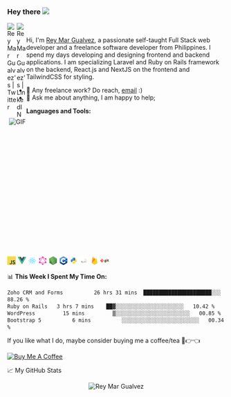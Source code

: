 ### Hey there <img src="https://media.giphy.com/media/hvRJCLFzcasrR4ia7z/giphy.gif" width="25px">
</a>
<a href="https://twitter.com/rg27">
  <img align="left" alt="Rey Mar Gualvez's | Twitter" width="22px" src="https://raw.githubusercontent.com/peterthehan/peterthehan/master/assets/twitter.svg" />
</a>
<a href="https://www.linkedin.com/in/rey-mar-gualvez-644548173/">
  <img align="left" alt="Rey Mar Gualvez's | LinkedIN" width="22px" src="https://raw.githubusercontent.com/peterthehan/peterthehan/master/assets/linkedin.svg" />
</a>

<br />

Hi, I'm [Rey Mar Gualvez](reymar.vercel.app/), a passionate self-taught Full Stack web developer and a freelance software developer from Philippines. I spend my days developing and designing frontend and backend applications. I am specializing Laravel and Ruby on Rails framework on the backend, React.js and NextJS on the frontend and TailwindCSS for styling. 


  <img align="right" alt="GIF" src="https://github.com/rg27/rg27/blob/master/code.gif?raw=true" width="500" height="320" />
  
- 💼 Any freelance work? Do reach, [email](mailto:gualvezreymar@gmail.com) :)
- 💬 Ask me about anything, I am happy to help;

**Languages and Tools:**  

<code><img height="20" src="https://raw.githubusercontent.com/github/explore/80688e429a7d4ef2fca1e82350fe8e3517d3494d/topics/javascript/javascript.png"></code>
<code><img height="20" src="https://raw.githubusercontent.com/github/explore/80688e429a7d4ef2fca1e82350fe8e3517d3494d/topics/vue/vue.png"></code>
<code><img height="20" src="https://raw.githubusercontent.com/github/explore/80688e429a7d4ef2fca1e82350fe8e3517d3494d/topics/react/react.png"></code>
<code><img height="20" src="https://raw.githubusercontent.com/github/explore/5c058a388828bb5fde0bcafd4bc867b5bb3f26f3/topics/graphql/graphql.png"></code>
<code><img height="20" src="https://raw.githubusercontent.com/github/explore/80688e429a7d4ef2fca1e82350fe8e3517d3494d/topics/nodejs/nodejs.png"></code>
<code><img height="20" src="https://raw.githubusercontent.com/github/explore/80688e429a7d4ef2fca1e82350fe8e3517d3494d/topics/cpp/cpp.png"></code>
<code><img height="20" src="https://raw.githubusercontent.com/github/explore/80688e429a7d4ef2fca1e82350fe8e3517d3494d/topics/python/python.png"></code>
<code><img height="20" src="https://raw.githubusercontent.com/github/explore/80688e429a7d4ef2fca1e82350fe8e3517d3494d/topics/mysql/mysql.png"></code>
<code><img height="20" src="https://raw.githubusercontent.com/github/explore/80688e429a7d4ef2fca1e82350fe8e3517d3494d/topics/firebase/firebase.png"></code>
<code><img height="20" src="https://raw.githubusercontent.com/github/explore/80688e429a7d4ef2fca1e82350fe8e3517d3494d/topics/git/git.png"></code>

📊 **This Week I Spent My Time On:**
<!--START_SECTION:waka-->
```text
Zoho CRM and Forms          26 hrs 31 mins  ██████████████████████░░░   88.26 % 
Ruby on Rails   3 hrs 7 mins    ██▓░░░░░░░░░░░░░░░░░░░░░░   10.42 % 
WordPress         15 mins         ▒░░░░░░░░░░░░░░░░░░░░░░░░   00.85 % 
Bootstrap 5          6 mins          ░░░░░░░░░░░░░░░░░░░░░░░░░   00.34 % 
```
<!--END_SECTION:waka-->

If you like what I do, maybe consider buying me a coffee/tea 🥺👉👈

<a href="https://www.buymeacoffee.com/reygualvez" target="_blank"><img src="https://cdn.buymeacoffee.com/buttons/v2/default-red.png" alt="Buy Me A Coffee" width="150" ></a>


📈 My GitHub Stats

<p align="center"> <img src="https://github-readme-stats.vercel.app/api?username=rg27&show_icons=true&theme=gotham" alt="Rey Mar Gualvez" />




